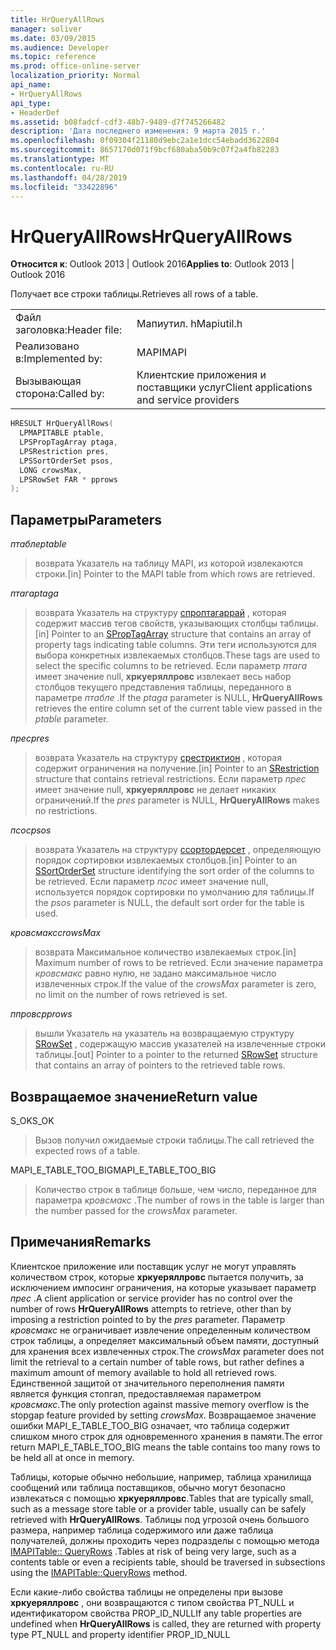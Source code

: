 ```yaml
---
title: HrQueryAllRows
manager: soliver
ms.date: 03/09/2015
ms.audience: Developer
ms.topic: reference
ms.prod: office-online-server
localization_priority: Normal
api_name:
- HrQueryAllRows
api_type:
- HeaderDef
ms.assetid: b08fadcf-cdf3-48b7-9489-d7f745266482
description: 'Дата последнего изменения: 9 марта 2015 г.'
ms.openlocfilehash: 0f09304f21180d9ebc2a1e1dcc54ebadd3622804
ms.sourcegitcommit: 8657170d071f9bcf680aba50b9c07f2a4fb82283
ms.translationtype: MT
ms.contentlocale: ru-RU
ms.lasthandoff: 04/28/2019
ms.locfileid: "33422896"
---
```

# <a name="hrqueryallrows"></a><span data-ttu-id="9a791-103">HrQueryAllRows</span><span class="sxs-lookup"><span data-stu-id="9a791-103">HrQueryAllRows</span></span>

  
  
<span data-ttu-id="9a791-104">**Относится к**: Outlook 2013 | Outlook 2016</span><span class="sxs-lookup"><span data-stu-id="9a791-104">**Applies to**: Outlook 2013 | Outlook 2016</span></span> 
  
<span data-ttu-id="9a791-105">Получает все строки таблицы.</span><span class="sxs-lookup"><span data-stu-id="9a791-105">Retrieves all rows of a table.</span></span> 
  
|||
|:-----|:-----|
|<span data-ttu-id="9a791-106">Файл заголовка:</span><span class="sxs-lookup"><span data-stu-id="9a791-106">Header file:</span></span>  <br/> |<span data-ttu-id="9a791-107">Мапиутил. h</span><span class="sxs-lookup"><span data-stu-id="9a791-107">Mapiutil.h</span></span>  <br/> |
|<span data-ttu-id="9a791-108">Реализовано в:</span><span class="sxs-lookup"><span data-stu-id="9a791-108">Implemented by:</span></span>  <br/> |<span data-ttu-id="9a791-109">MAPI</span><span class="sxs-lookup"><span data-stu-id="9a791-109">MAPI</span></span>  <br/> |
|<span data-ttu-id="9a791-110">Вызывающая сторона:</span><span class="sxs-lookup"><span data-stu-id="9a791-110">Called by:</span></span>  <br/> |<span data-ttu-id="9a791-111">Клиентские приложения и поставщики услуг</span><span class="sxs-lookup"><span data-stu-id="9a791-111">Client applications and service providers</span></span>  <br/> |
   
```cpp
HRESULT HrQueryAllRows(
  LPMAPITABLE ptable,
  LPSPropTagArray ptaga,
  LPSRestriction pres,
  LPSSortOrderSet psos,
  LONG crowsMax,
  LPSRowSet FAR * pprows
);
```

## <a name="parameters"></a><span data-ttu-id="9a791-112">Параметры</span><span class="sxs-lookup"><span data-stu-id="9a791-112">Parameters</span></span>

 <span data-ttu-id="9a791-113">_птабле_</span><span class="sxs-lookup"><span data-stu-id="9a791-113">_ptable_</span></span>
  
> <span data-ttu-id="9a791-114">возврата Указатель на таблицу MAPI, из которой извлекаются строки.</span><span class="sxs-lookup"><span data-stu-id="9a791-114">[in] Pointer to the MAPI table from which rows are retrieved.</span></span> 
    
 <span data-ttu-id="9a791-115">_птага_</span><span class="sxs-lookup"><span data-stu-id="9a791-115">_ptaga_</span></span>
  
> <span data-ttu-id="9a791-116">возврата Указатель на структуру [спроптагаррай](sproptagarray.md) , которая содержит массив тегов свойств, указывающих столбцы таблицы.</span><span class="sxs-lookup"><span data-stu-id="9a791-116">[in] Pointer to an [SPropTagArray](sproptagarray.md) structure that contains an array of property tags indicating table columns.</span></span> <span data-ttu-id="9a791-117">Эти теги используются для выбора конкретных извлекаемых столбцов.</span><span class="sxs-lookup"><span data-stu-id="9a791-117">These tags are used to select the specific columns to be retrieved.</span></span> <span data-ttu-id="9a791-118">Если параметр _птага_ имеет значение null, **хркуеряллровс** извлекает весь набор столбцов текущего представления таблицы, переданного в параметре _птабле_ .</span><span class="sxs-lookup"><span data-stu-id="9a791-118">If the  _ptaga_ parameter is NULL, **HrQueryAllRows** retrieves the entire column set of the current table view passed in the  _ptable_ parameter.</span></span> 
    
 <span data-ttu-id="9a791-119">_прес_</span><span class="sxs-lookup"><span data-stu-id="9a791-119">_pres_</span></span>
  
> <span data-ttu-id="9a791-120">возврата Указатель на структуру [срестриктион](srestriction.md) , которая содержит ограничения на получение.</span><span class="sxs-lookup"><span data-stu-id="9a791-120">[in] Pointer to an [SRestriction](srestriction.md) structure that contains retrieval restrictions.</span></span> <span data-ttu-id="9a791-121">Если параметр _прес_ имеет значение null, **хркуеряллровс** не делает никаких ограничений.</span><span class="sxs-lookup"><span data-stu-id="9a791-121">If the  _pres_ parameter is NULL, **HrQueryAllRows** makes no restrictions.</span></span> 
    
 <span data-ttu-id="9a791-122">_псос_</span><span class="sxs-lookup"><span data-stu-id="9a791-122">_psos_</span></span>
  
> <span data-ttu-id="9a791-123">возврата Указатель на структуру [ссортордерсет](ssortorderset.md) , определяющую порядок сортировки извлекаемых столбцов.</span><span class="sxs-lookup"><span data-stu-id="9a791-123">[in] Pointer to an [SSortOrderSet](ssortorderset.md) structure identifying the sort order of the columns to be retrieved.</span></span> <span data-ttu-id="9a791-124">Если параметр _псос_ имеет значение null, используется порядок сортировки по умолчанию для таблицы.</span><span class="sxs-lookup"><span data-stu-id="9a791-124">If the  _psos_ parameter is NULL, the default sort order for the table is used.</span></span> 
    
 <span data-ttu-id="9a791-125">_кровсмакс_</span><span class="sxs-lookup"><span data-stu-id="9a791-125">_crowsMax_</span></span>
  
> <span data-ttu-id="9a791-126">возврата Максимальное количество извлекаемых строк.</span><span class="sxs-lookup"><span data-stu-id="9a791-126">[in] Maximum number of rows to be retrieved.</span></span> <span data-ttu-id="9a791-127">Если значение параметра _кровсмакс_ равно нулю, не задано максимальное число извлеченных строк.</span><span class="sxs-lookup"><span data-stu-id="9a791-127">If the value of the  _crowsMax_ parameter is zero, no limit on the number of rows retrieved is set.</span></span> 
    
 <span data-ttu-id="9a791-128">_ппровс_</span><span class="sxs-lookup"><span data-stu-id="9a791-128">_pprows_</span></span>
  
> <span data-ttu-id="9a791-129">вышли Указатель на указатель на возвращаемую структуру [SRowSet](srowset.md) , содержащую массив указателей на извлеченные строки таблицы.</span><span class="sxs-lookup"><span data-stu-id="9a791-129">[out] Pointer to a pointer to the returned [SRowSet](srowset.md) structure that contains an array of pointers to the retrieved table rows.</span></span> 
    
## <a name="return-value"></a><span data-ttu-id="9a791-130">Возвращаемое значение</span><span class="sxs-lookup"><span data-stu-id="9a791-130">Return value</span></span>

<span data-ttu-id="9a791-131">S_OK</span><span class="sxs-lookup"><span data-stu-id="9a791-131">S_OK</span></span> 
  
> <span data-ttu-id="9a791-132">Вызов получил ожидаемые строки таблицы.</span><span class="sxs-lookup"><span data-stu-id="9a791-132">The call retrieved the expected rows of a table.</span></span> 
    
<span data-ttu-id="9a791-133">MAPI_E_TABLE_TOO_BIG</span><span class="sxs-lookup"><span data-stu-id="9a791-133">MAPI_E_TABLE_TOO_BIG</span></span> 
  
> <span data-ttu-id="9a791-134">Количество строк в таблице больше, чем число, переданное для параметра _кровсмакс_ .</span><span class="sxs-lookup"><span data-stu-id="9a791-134">The number of rows in the table is larger than the number passed for the  _crowsMax_ parameter.</span></span> 
    
## <a name="remarks"></a><span data-ttu-id="9a791-135">Примечания</span><span class="sxs-lookup"><span data-stu-id="9a791-135">Remarks</span></span>

<span data-ttu-id="9a791-136">Клиентское приложение или поставщик услуг не могут управлять количеством строк, которые **хркуеряллровс** пытается получить, за исключением импосинг ограничения, на которые указывает параметр _прес_ .</span><span class="sxs-lookup"><span data-stu-id="9a791-136">A client application or service provider has no control over the number of rows **HrQueryAllRows** attempts to retrieve, other than by imposing a restriction pointed to by the  _pres_ parameter.</span></span> <span data-ttu-id="9a791-137">Параметр _кровсмакс_ не ограничивает извлечение определенным количеством строк таблицы, а определяет максимальный объем памяти, доступный для хранения всех извлеченных строк.</span><span class="sxs-lookup"><span data-stu-id="9a791-137">The  _crowsMax_ parameter does not limit the retrieval to a certain number of table rows, but rather defines a maximum amount of memory available to hold all retrieved rows.</span></span> <span data-ttu-id="9a791-138">Единственной защитой от значительного переполнения памяти является функция стопгап, предоставляемая параметром _кровсмакс_.</span><span class="sxs-lookup"><span data-stu-id="9a791-138">The only protection against massive memory overflow is the stopgap feature provided by setting  _crowsMax_.</span></span> <span data-ttu-id="9a791-139">Возвращаемое значение ошибки MAPI_E_TABLE_TOO_BIG означает, что таблица содержит слишком много строк для одновременного хранения в памяти.</span><span class="sxs-lookup"><span data-stu-id="9a791-139">The error return MAPI_E_TABLE_TOO_BIG means the table contains too many rows to be held all at once in memory.</span></span> 
  
<span data-ttu-id="9a791-140">Таблицы, которые обычно небольшие, например, таблица хранилища сообщений или таблица поставщиков, обычно могут безопасно извлекаться с помощью **хркуеряллровс**.</span><span class="sxs-lookup"><span data-stu-id="9a791-140">Tables that are typically small, such as a message store table or a provider table, usually can be safely retrieved with **HrQueryAllRows**.</span></span> <span data-ttu-id="9a791-141">Таблицы под угрозой очень большого размера, например таблица содержимого или даже таблица получателей, должны проходить через подразделы с помощью метода [IMAPITable:: QueryRows](imapitable-queryrows.md) .</span><span class="sxs-lookup"><span data-stu-id="9a791-141">Tables at risk of being very large, such as a contents table or even a recipients table, should be traversed in subsections using the [IMAPITable::QueryRows](imapitable-queryrows.md) method.</span></span> 
  
<span data-ttu-id="9a791-142">Если какие-либо свойства таблицы не определены при вызове **хркуеряллровс** , они возвращаются с типом свойства PT_NULL и идентификатором свойства PROP_ID_NULL</span><span class="sxs-lookup"><span data-stu-id="9a791-142">If any table properties are undefined when **HrQueryAllRows** is called, they are returned with property type PT_NULL and property identifier PROP_ID_NULL</span></span> 
  

